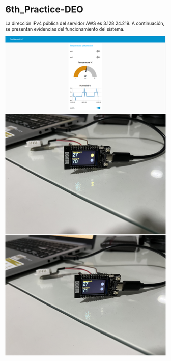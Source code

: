 # 6th_Practice-DEO

La dirección IPv4 pública del servidor AWS es 3.128.24.219.
A continuación, se presentan evidencias del funcionamiento del sistema.

![alt text](<Captura de pantalla 2025-02-27 183326.png>)
![alt text](IMG_0718.jpg)
![alt text](IMG_0717.jpg)
